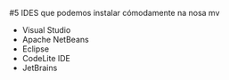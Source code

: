 #5 IDES que podemos instalar cómodamente na nosa mv
- Visual Studio
- Apache NetBeans
- Eclipse
- CodeLite IDE
- JetBrains